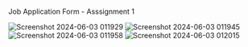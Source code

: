 Job Application Form - Asssignment 1

![Screenshot 2024-06-03 011929](https://github.com/codebyanju/codebyanju.github.io/assets/171417620/ad89d7d9-6757-490d-8b6d-e9ec8c87b308)
![Screenshot 2024-06-03 011945](https://github.com/codebyanju/codebyanju.github.io/assets/171417620/a5c5c462-f6ed-4126-b98c-d6d1a791912b)
![Screenshot 2024-06-03 011958](https://github.com/codebyanju/codebyanju.github.io/assets/171417620/03d277c4-b2a6-4454-8252-0f9b00d3d136)
![Screenshot 2024-06-03 012015](https://github.com/codebyanju/codebyanju.github.io/assets/171417620/d3594365-71e0-49da-93f0-a1b256264fb0)

